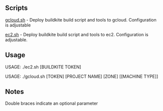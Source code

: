 ## Scripts

[gcloud.sh](gcloud.sh) - Deploy buildkite build script and tools to gcloud. Configuration is adjustable

[ec2.sh](ec2.sh) - Deploy buildkite build script and tools to ec2. Configuration is adjustable. 

## Usage

USAGE: ./ec2.sh [BUILDKITE TOKEN]

USAGE: ./gcloud.sh [TOKEN] [PROJECT NAME] [ZONE] [[MACHINE TYPE]]

## Notes

Double braces indicate an optional parameter
